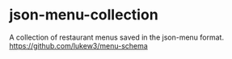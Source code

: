 # json-menu-collection
A collection of restaurant menus saved in the json-menu format. https://github.com/lukew3/menu-schema
